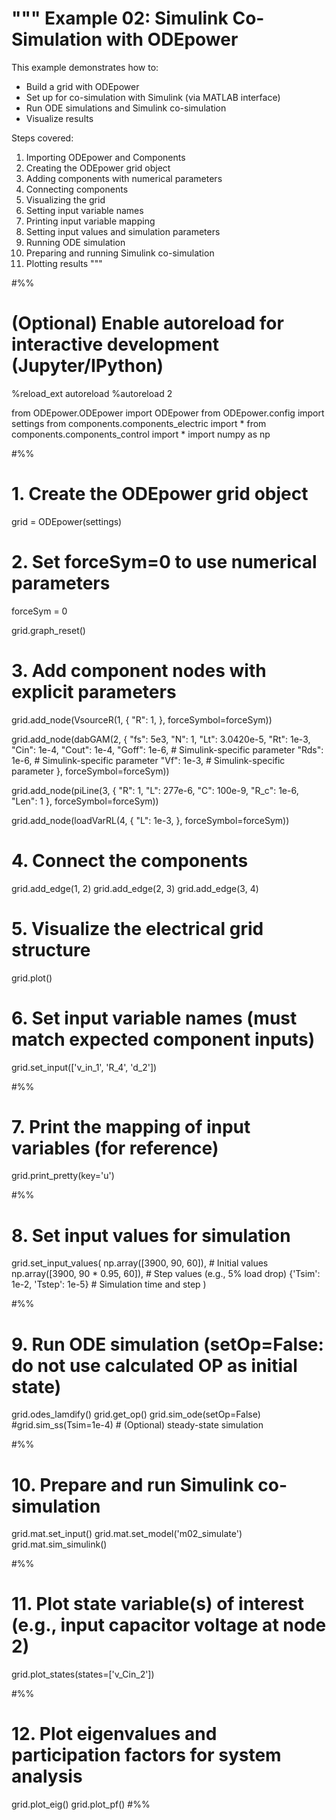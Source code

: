 """
Example 02: Simulink Co-Simulation with ODEpower
================================================

This example demonstrates how to:
- Build a grid with ODEpower
- Set up for co-simulation with Simulink (via MATLAB interface)
- Run ODE simulations and Simulink co-simulation
- Visualize results

Steps covered:
1. Importing ODEpower and Components
2. Creating the ODEpower grid object
3. Adding components with numerical parameters
4. Connecting components
5. Visualizing the grid
6. Setting input variable names
7. Printing input variable mapping
8. Setting input values and simulation parameters
9. Running ODE simulation
10. Preparing and running Simulink co-simulation
11. Plotting results
"""

#%%
# (Optional) Enable autoreload for interactive development (Jupyter/IPython)
%reload_ext autoreload
%autoreload 2

from ODEpower.ODEpower import ODEpower
from ODEpower.config import settings
from components.components_electric import *
from components.components_control import *
import numpy as np

#%%
# 1. Create the ODEpower grid object
grid = ODEpower(settings)

# 2. Set forceSym=0 to use numerical parameters
forceSym = 0

grid.graph_reset()

# 3. Add component nodes with explicit parameters
grid.add_node(VsourceR(1, {
    "R": 1,
}, forceSymbol=forceSym))

grid.add_node(dabGAM(2, {
    "fs": 5e3,
    "N": 1,
    "Lt": 3.0420e-5,
    "Rt": 1e-3,
    "Cin": 1e-4,
    "Cout": 1e-4,
    "Goff": 1e-6, # Simulink-specific parameter
    "Rds": 1e-6,  # Simulink-specific parameter
    "Vf": 1e-3,   # Simulink-specific parameter
}, forceSymbol=forceSym))

grid.add_node(piLine(3, {
    "R": 1,
    "L": 277e-6,
    "C": 100e-9,
    "R_c": 1e-6,
    "Len": 1
}, forceSymbol=forceSym))

grid.add_node(loadVarRL(4, {
    "L": 1e-3,
}, forceSymbol=forceSym))

# 4. Connect the components
grid.add_edge(1, 2)
grid.add_edge(2, 3)
grid.add_edge(3, 4)

# 5. Visualize the electrical grid structure
grid.plot()

# 6. Set input variable names (must match expected component inputs)
grid.set_input(['v_in_1', 'R_4', 'd_2'])

#%%
# 7. Print the mapping of input variables (for reference)
grid.print_pretty(key='u')

#%%
# 8. Set input values for simulation
grid.set_input_values(
    np.array([3900, 90, 60]),         # Initial values
    np.array([3900, 90 * 0.95, 60]), # Step values (e.g., 5% load drop)
    {'Tsim': 1e-2, 'Tstep': 1e-5}    # Simulation time and step
)

#%%
# 9. Run ODE simulation (setOp=False: do not use calculated OP as initial state)
grid.odes_lamdify()
grid.get_op()
grid.sim_ode(setOp=False)
#grid.sim_ss(Tsim=1e-4)  # (Optional) steady-state simulation

#%%
# 10. Prepare and run Simulink co-simulation
grid.mat.set_input()
grid.mat.set_model('m02_simulate')
grid.mat.sim_simulink()

#%%
# 11. Plot state variable(s) of interest (e.g., input capacitor voltage at node 2)
grid.plot_states(states=['v_Cin_2'])

#%%
# 12. Plot eigenvalues and participation factors for system analysis
grid.plot_eig()
grid.plot_pf()
#%%
